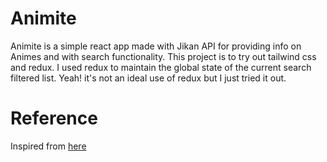 # Animite
Animite is a simple react app made with Jikan API for providing info on Animes and with search functionality.
This project is to try out tailwind css and redux. I used redux to maintain the global state of the current search filtered list. Yeah! it's not an ideal use of redux but I just tried it out.

# Reference
Inspired from [here](https://animaze.netlify.app/)
